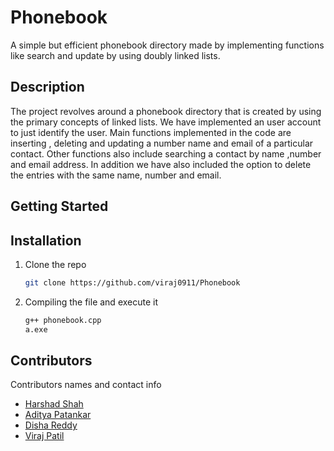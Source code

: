 # Phonebook

A simple but efficient phonebook directory made by implementing functions like search and update by using doubly linked lists.

## Description

The project revolves around a phonebook directory that is created by using the primary concepts of linked lists. We have implemented an user account to just identify the user. Main functions implemented in the code are inserting , deleting and updating a number name and email of a particular contact. Other functions also include searching a contact by name ,number and email address. In addition we have also included the option to delete the entries with the same name, number and email.

## Getting Started


## Installation

1. Clone the repo
   ```sh
   git clone https://github.com/viraj0911/Phonebook
   ```
2. Compiling the file and execute it 
   ```sh
   g++ phonebook.cpp
   a.exe
   ```

## Contributors

Contributors names and contact info

* [Harshad Shah](https://github.com/HarshadShah3)<br>
* [Aditya Patankar](https://github.com/11trACE)<br>
* [Disha Reddy](https://github.com/dishareddyy)<br>
* [Viraj Patil](https://github.com/viraj0911)<br>

